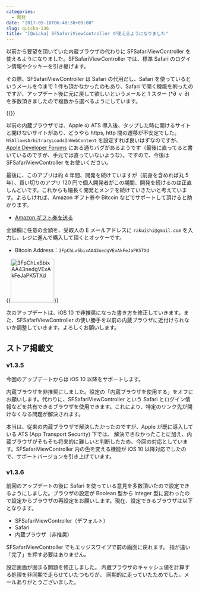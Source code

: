 ```yaml
---
categories:
  - 開発
date: "2017-05-18T06:48:38+09:00"
slug: quicka-136
title: "[Quicka] SFSafariViewController が使えるようになりました"
---
```


以前から要望を頂いていた内蔵ブラウザの代わりに SFSafariViewController を使えるようになりました。SFSafariViewController では、標準 Safari のログイン情報やクッキーを引き継げます。

その際、SFSafariViewController は Safari の代用だし、Safari を使っているというメールを今まで 1 件も頂かなかったのもあり、Safari で開く機能を削ったのですが、アップデート後に元に戻して欲しいというメールと 1 スター (\*∂ ｖ ∂) を多数頂きましたので複数から選べるようにしています。

{{<app id="725195676" title="Quicka2 - 検索を快適に" src="/images/2017/05/quicka-136.png">}}

以前の内蔵ブラウザでは、Apple の ATS 導入後、タップした時に開けるサイトと開けないサイトがあり、どうやら https, http 間の遷移が不安定でした。`NSAllowsArbitraryLoadsInWebContent` を設定すれば良いはずなのですが、[Apple Developer Forums](<(https://forums.developer.apple.com/message/198714#198714)>) にある通りバグがあるようです（最後に直ってると書いているのですが、手元では直っていないような）。ですので、今後は SFSafariViewController をお使いください。

最後に、このアプリは約 4 年間、開発を続けていますが（前身を含めれば丸 5 年）、買い切りのアプリ 120 円で個人開発者がこの期間、開発を続けるのは正直しんどいです。これからも細長く開発とメンテを続けていきたいと考えています。よろしければ、Amazon ギフト券や Bitcoin などでサポートして頂けると助かります。

- [Amazon ギフト券を送る](https://www.amazon.co.jp/gp/product/B004N3APGO/)

金額欄に任意の金額を、受取人の E メールアドレスに `rakuishi@gmail.com` を入力し、レジに進んで購入して頂くとオッケーです。

- Bitcoin Address：`3FpChLxSbixAA43nedgVExAkFeJaPK5TXd`

{{<img alt="3FpChLxSbixAA43nedgVExAkFeJaPK5TXd" src="/images/2017/05/bitcoin-qr.png" width="117" height="117">}}

次のアップデートは、iOS 10 で非推奨になった書き方を修正していきます。また、SFSafariViewController の使い勝手を以前の内蔵ブラウザに近付けられないか調整していきます。よろしくお願いします。

## ストア掲載文

### v1.3.5

今回のアップデートからは iOS 10 以降をサポートします。

内蔵ブラウザを非推奨にしました。設定の「内蔵ブラウザを使用する」をオフにお願いします。代わりに、SFSafariViewController という Safari とログイン情報などを共有できるブラウザを使用できます。これにより、特定のリンク先が開けなくなる問題が解決されます。

本当は、従来の内蔵ブラウザで解決したかったのですが、Apple が既に導入している ATS (App Transport Security) 下では、
解決できなかったことに加え、内蔵ブラウザがそもそも将来的に難しいと判断したため、今回の対応としています。SFSafariViewController 内の色を変える機能が iOS 10 以降対応でしたので、サポートバージョンを引き上げています。

### v1.3.6

前回のアップデートの後に Safari を使っている意見を多数頂いたので設定できるようにしました。ブラウザの設定が Boolean 型から Integer 型に変わったので設定からブラウザの再設定をお願いします。現在、設定できるブラウザは以下となります。

- SFSafariViewController（デフォルト）
- Safari
- 内蔵ブラウザ（非推奨）

SFSafariViewController でもエッジスワイプで前の画面に戻れます。
指が遠い「完了」を押す必要はありません。

設定画面が固まる問題を修正しました。
内蔵ブラウザのキャッシュ値を計算する処理を非同期で走らせていたつもりが、
同期的に走っていたためでした。メールありがとうございました。
